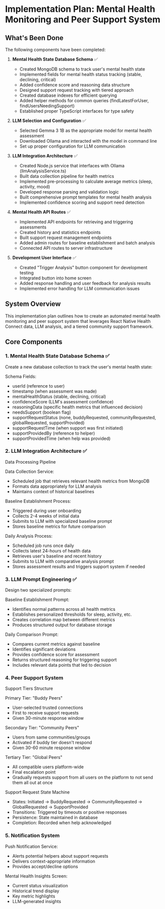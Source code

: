 # Implementation Plan: Mental Health Monitoring and Peer Support System

## What's Been Done

The following components have been completed:

1. **Mental Health State Database Schema** ✅
   - Created MongoDB schema to track user's mental health state
   - Implemented fields for mental health status tracking (stable, declining, critical)
   - Added confidence score and reasoning data structure
   - Designed support request tracking with tiered approach
   - Created database indexes for efficient querying
   - Added helper methods for common queries (findLatestForUser, findUsersNeedingSupport)
   - Established proper TypeScript interfaces for type safety

2. **LLM Selection and Configuration** ✅
   - Selected Gemma 3 1B as the appropriate model for mental health assessment
   - Downloaded Ollama and interacted with the model in command line
   - Set up proper configuration for LLM communication

3. **LLM Integration Architecture** ✅
   - Created Node.js service that interfaces with Ollama (llmAnalysisService.ts)
   - Built data collection pipeline for health metrics
   - Implemented pre-processing to calculate average metrics (sleep, activity, mood)
   - Developed response parsing and validation logic
   - Built comprehensive prompt templates for mental health analysis
   - Implemented confidence scoring and support need detection

4. **Mental Health API Routes** ✅
   - Implemented API endpoints for retrieving and triggering assessments
   - Created history and statistics endpoints
   - Built support request management endpoints
   - Added admin routes for baseline establishment and batch analysis
   - Connected API routes to server infrastructure

5. **Development User Interface** ✅
   - Created "Trigger Analysis" button component for development testing
   - Integrated button into home screen
   - Added response handling and user feedback for analysis results
   - Implemented error handling for LLM communication issues

## System Overview

This implementation plan outlines how to create an automated mental health monitoring and peer support system that leverages React Native Health Connect data, LLM analysis, and a tiered community support framework.

## Core Components

### 1. Mental Health State Database Schema ✅
Create a new database collection to track the user's mental health state:

Schema Fields:

- userId (reference to user)
- timestamp (when assessment was made)
- mentalHealthStatus (stable, declining, critical)
- confidenceScore (LLM's assessment confidence)
- reasoningData (specific health metrics that influenced decision)
- needsSupport (boolean flag)
- supportRequestStatus (none, buddyRequested, communityRequested, globalRequested, supportProvided)
- supportRequestTime (when support was first initiated)
- supportProvidedBy (reference to helper)
- supportProvidedTime (when help was provided)

### 2. LLM Integration Architecture ✅

Data Processing Pipeline

Data Collection Service:
- Scheduled job that retrieves relevant health metrics from MongoDB
- Formats data appropriately for LLM analysis
- Maintains context of historical baselines

Baseline Establishment Process:
- Triggered during user onboarding
- Collects 2-4 weeks of initial data
- Submits to LLM with specialized baseline prompt
- Stores baseline metrics for future comparison

Daily Analysis Process:
- Scheduled job runs once daily
- Collects latest 24-hours of health data
- Retrieves user's baseline and recent history
- Submits to LLM with comparative analysis prompt
- Stores assessment results and triggers support system if needed

### 3. LLM Prompt Engineering ✅

Design two specialized prompts:

Baseline Establishment Prompt:
- Identifies normal patterns across all health metrics
- Establishes personalized thresholds for sleep, activity, etc.
- Creates correlation map between different metrics
- Produces structured output for database storage

Daily Comparison Prompt:
- Compares current metrics against baseline
- Identifies significant deviations
- Provides confidence score for assessment
- Returns structured reasoning for triggering support
- Includes relevant data points that led to decision

### 4. Peer Support System

Support Tiers Structure

Primary Tier: "Buddy Peers"
- User-selected trusted connections
- First to receive support requests
- Given 30-minute response window

Secondary Tier: "Community Peers"
- Users from same communities/groups
- Activated if buddy tier doesn't respond
- Given 30-60 minute response window

Tertiary Tier: "Global Peers"
- All compatible users platform-wide
- Final escalation point
- Gradually requests support from all users on the platform to not send them all out at once

Support Request State Machine
- States: Initiated → BuddyRequested → CommunityRequested → GlobalRequested → SupportProvided
- Transitions: Triggered by timeouts or positive responses
- Persistence: State maintained in database
- Completion: Recorded when help acknowledged

### 5. Notification System

Push Notification Service:
- Alerts potential helpers about support requests
- Delivers context-appropriate information
- Provides accept/decline options

Mental Health Insights Screen:
- Current status visualization
- Historical trend display
- Key metric highlights
- LLM-generated insights

